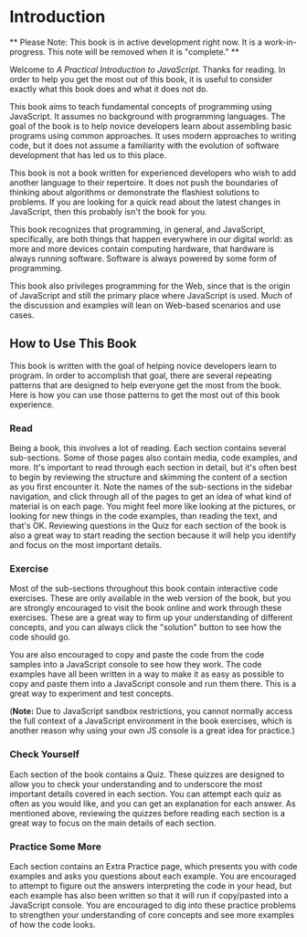 # Introduction

** Please Note: This book is in active development right now. It is a work-in-progress. This note will be removed when it is "complete." **

Welcome to _A Practical Introduction to JavaScript._ Thanks for reading. In order to help you get the most out of this book, it is useful to consider exactly what this book does and what it does not do. 

This book aims to teach fundamental concepts of programming using JavaScript. It assumes no background with programming languages. The goal of the book is to help novice developers learn about assembling basic programs using common approaches. It uses modern approaches to writing code, but it does not assume a familiarity with the evolution of software development that has led us to this place. 

This book is not a book written for experienced developers who wish to add another language to their repertoire. It does not push the boundaries of thinking about algorithms or demonstrate the flashiest solutions to problems. If you are looking for a quick read about the latest changes in JavaScript, then this probably isn't the book for you.

This book recognizes that programming, in general, and JavaScript, specifically, are both things that happen everywhere in our digital world: as more and more devices contain computing hardware, that hardware is always running software. Software is always powered by some form of programming.

This book also privileges programming for the Web, since that is the origin of JavaScript and still the primary place where JavaScript is used. Much of the discussion and examples will lean on Web-based scenarios and use cases.

## How to Use This Book
This book is written with the goal of helping novice developers learn to program. In order to accomplish that goal, there are several repeating patterns that are designed to help everyone get the most from the book. Here is how you can use those patterns to get the most out of this book experience.

### Read
Being a book, this involves a lot of reading. Each section contains several sub-sections. Some of those pages also contain media, code examples, and more. It's important to read through each section in detail, but it's often best to begin by reviewing the structure and skimming the content of a section as you first encounter it. Note the names of the sub-sections in the sidebar navigation, and click through all of the pages to get an idea of what kind of material is on each page. You might feel more like looking at the pictures, or looking for new things in the code examples, than reading the text, and that's OK. Reviewing questions in the Quiz for each section of the book is also a great way to start reading the section because it will help you identify and focus on the most important details.

### Exercise
Most of the sub-sections throughout this book contain interactive code exercises. These are only available in the web version of the book, but you are strongly encouraged to visit the book online and work through these exercises. These are a great way to firm up your understanding of different concepts, and you can always click the "solution" button to see how the code should go. 

You are also encouraged to copy and paste the code from the code samples into a JavaScript console to see how they work. The code examples have all been written in a way to make it as easy as possible to copy and paste them into a JavaScript console and run them there. This is a great way to experiment and test concepts. 

(**Note:** Due to JavaScript sandbox restrictions, you cannot normally access the full context of a JavaScript environment in the book exercises, which is another reason why using your own JS console is a great idea for practice.)

### Check Yourself
Each section of the book contains a Quiz. These quizzes are designed to allow you to check your understanding and to underscore the most important details covered in each section. You can attempt each quiz as often as you would like, and you can get an explanation for each answer. As mentioned above, reviewing the quizzes before reading each section is a great way to focus on the main details of each section.

### Practice Some More
Each section contains an Extra Practice page, which presents you with code examples and asks you questions about each example. You are encouraged to attempt to figure out the answers interpreting the code in your head, but each example has also been written so that it will run if copy/pasted into a JavaScript console. You are encouraged to dig into these practice problems to strengthen your understanding of core concepts and see more examples of how the code looks.

